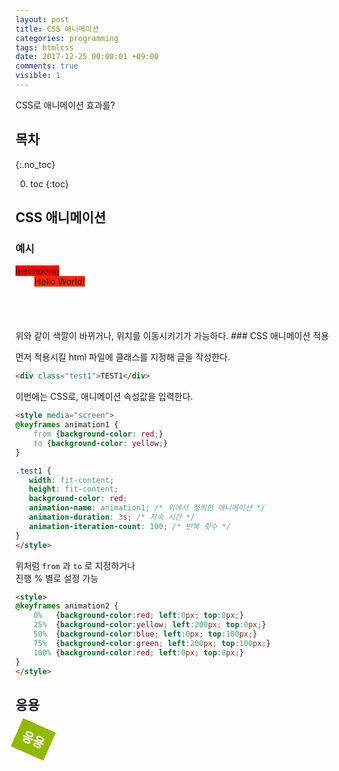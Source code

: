 ```yaml
---
layout: post
title: CSS 애니메이션
categories: programming
tags: htmlcss
date: 2017-12-25 00:00:01 +09:00
comments: true
visible: 1
---
```


CSS로 애니메이션 효과를?

## 목차
{:.no_toc}

0. toc
{:toc}

## CSS 애니메이션

### 예시
<style media="screen">
@keyframes example1 {
    from {background-color: red;}
    to {background-color: yellow;}
}
@keyframes example2 {
    0%   {background-color:red; left:0px; top:0px;}
    25%  {background-color:yellow; left:200px; top:0px;}
    50%  {background-color:blue; left:0px; top:100px;}
    75%  {background-color:green; left:200px; top:100px;}
    100% {background-color:red; left:0px; top:0px;}
}

.animation1 {
   width: fit-content;
   height: fit-content;
   background-color: red;
   animation-name: example1;
   animation-duration: 3s;
   animation-iteration-count: 10;
}
.animation2 {
    width: fit-content;
    height: fit-content;
    position: relative;
    background-color: red;
    animation-name: example2;
    animation-duration: 3s;
    animation-iteration-count: 10;
}
</style>

<div class="animation1">leechoong</div>
<div class="animation2">Hello World!</div>
<br />
<br />
<br />
<br />
위와 같이 색깔이 바뀌거나, 위치를 이동시키기가 가능하다.
### CSS 애니메이션 적용

먼저 적용시킬 html 파일에 클래스를 지정해 글을 작성한다.
```html
<div class="test1">TEST1</div>
```
이번에는 CSS로, 애니메이션 속성값을 입력한다.

```html
<style media="screen">
@keyframes animation1 {
    from {background-color: red;}
    to {background-color: yellow;}
}

.test1 {
   width: fit-content;
   height: fit-content;
   background-color: red;
   animation-name: animation1; /* 위에서 정의한 애니메이션 */
   animation-duration: 3s; /* 지속 시간 */
   animation-iteration-count: 100; /* 반복 횟수 */
}
</style>
```

위처럼 `from` 과 `to` 로 지정하거나 <br />
진행 % 별로 설정 가능

```html
<style>
@keyframes animation2 {
    0%   {background-color:red; left:0px; top:0px;}
    25%  {background-color:yellow; left:200px; top:0px;}
    50%  {background-color:blue; left:0px; top:100px;}
    75%  {background-color:green; left:200px; top:100px;}
    100% {background-color:red; left:0px; top:0px;}
}
</style>
```


## 응용
<style media="screen">
.animated_div {
width:fit-content;
height:fit-content;
padding: 10px;
background: #92B901;
color: #ffffff;
position: relative;
font-weight:bold;
font-size:20px;
padding:10px;
animation:animation3;
animation-duration: 5s;
animation-iteration-count: 5;
}

@keyframes animation3 {
0% {transform: rotate(0deg);left:0px;}
25% {transform: rotate(360deg);left:0px;}
50% {transform: rotate(-180deg);left:250px;}
55% {transform: rotate(+360deg);left:500px;}
70% {transform: rotate(0deg);left:500px;background:#1ec7e6;}
100% {transform: rotate(-360deg);left:0px;}
}
</style>
<div class="animated_div">응용</div>
